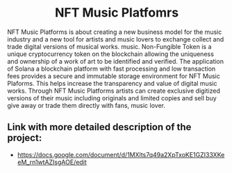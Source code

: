 <h1 align="center" id="title">NFT Music Platfomrs</h1>

<p id="description">NFT Music Platforms is about creating a new business model for the music industry and a new tool for artists and music lovers to exchange collect and trade digital versions of musical works. music. Non-Fungible Token is a unique cryptocurrency token on the blockchain allowing the uniqueness and ownership of a work of art to be identified and verified. The application of Solana a blockchain platform with fast processing and low transaction fees provides a secure and immutable storage environment for NFT Music Plaforms. This helps increase the transparency and value of digital music works. Through NFT Music Platforms artists can create exclusive digitized versions of their music including originals and limited copies and sell buy give away or trade them directly with fans, music lover.</p>

## Link with more detailed description of the project:
- https://docs.google.com/document/d/1MXlts7q49a2XpTxoKE1GZI33XKeeM_rn1wtAZIsgAOE/edit
